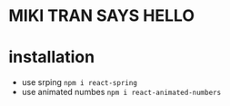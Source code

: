 # MIKI TRAN SAYS HELLO

# installation

- use srping `npm i react-spring`
- use animated numbes `npm i react-animated-numbers`
